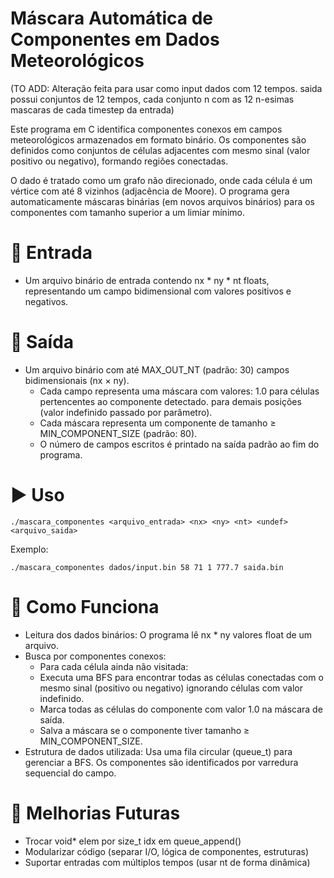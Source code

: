 # Máscara Automática de Componentes em Dados Meteorológicos

(TO ADD: Alteração feita para usar como input dados com 12 tempos. saida possui conjuntos de 12 tempos, cada conjunto n com as 12 n-esimas mascaras de cada timestep da entrada)

Este programa em C identifica componentes conexos em campos meteorológicos armazenados em formato binário. Os componentes são definidos como conjuntos de células adjacentes com mesmo sinal (valor positivo ou negativo), formando regiões conectadas.

O dado é tratado como um grafo não direcionado, onde cada célula é um vértice com até 8 vizinhos (adjacência de Moore). O programa gera automaticamente máscaras binárias (em novos arquivos binários) para os componentes com tamanho superior a um limiar mínimo.

# 📂 Entrada
- Um arquivo binário de entrada contendo nx * ny * nt floats, representando um campo bidimensional com valores positivos e negativos.

# 🧮 Saída
- Um arquivo binário com até MAX_OUT_NT (padrão: 30) campos bidimensionais (nx × ny).
    - Cada campo representa uma máscara com valores:
        1.0 para células pertencentes ao componente detectado.
        <undef> para demais posições (valor indefinido passado por parâmetro).
    - Cada máscara representa um componente de tamanho ≥ MIN_COMPONENT_SIZE (padrão: 80).
    - O número de campos escritos é printado na saída padrão ao fim do programa.

# ▶️ Uso
```
./mascara_componentes <arquivo_entrada> <nx> <ny> <nt> <undef> <arquivo_saida>
```
Exemplo:
```
./mascara_componentes dados/input.bin 58 71 1 777.7 saida.bin
```

# 🧠 Como Funciona
- Leitura dos dados binários: O programa lê nx * ny valores float de um arquivo.
- Busca por componentes conexos:
    - Para cada célula ainda não visitada:
    - Executa uma BFS para encontrar todas as células conectadas com o mesmo sinal (positivo ou negativo) ignorando células com valor indefinido.
    - Marca todas as células do componente com valor 1.0 na máscara de saída.
    - Salva a máscara se o componente tiver tamanho ≥ MIN_COMPONENT_SIZE.
- Estrutura de dados utilizada:
    Usa uma fila circular (queue_t) para gerenciar a BFS.
    Os componentes são identificados por varredura sequencial do campo.

# 📌 Melhorias Futuras
- Trocar void* elem por size_t idx em queue_append()
- Modularizar código (separar I/O, lógica de componentes, estruturas)
- Suportar entradas com múltiplos tempos (usar nt de forma dinâmica)
